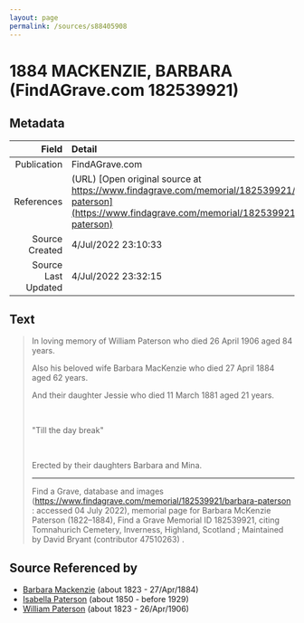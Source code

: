 ```yaml
---
layout: page
permalink: /sources/s88405908
---
```


# 1884 MACKENZIE, BARBARA (FindAGrave.com 182539921)

## Metadata
Field | Detail
---:|:---
Publication | FindAGrave.com
References | (URL) [Open original source at https://www.findagrave.com/memorial/182539921/barbara-paterson](https://www.findagrave.com/memorial/182539921/barbara-paterson)
Source Created | 4/Jul/2022 23:10:33
Source Last Updated | 4/Jul/2022 23:32:15

## Text

> In loving memory of William Paterson who died 26 April 1906 aged 84 years.
>
> Also his beloved wife Barbara MacKenzie who died 27 April 1884 aged 62 years.
>
> And their daughter Jessie who died 11 March 1881 aged 21 years.
>
> <br/>
>
> "Till the day break"
>
> <br/>
>
> Erected by their daughters Barbara and Mina.
>
> ---
>
> Find a Grave, database and images (https://www.findagrave.com/memorial/182539921/barbara-paterson : accessed 04 July 2022), memorial page for Barbara McKenzie Paterson (1822–1884), Find a Grave Memorial ID 182539921, citing Tomnahurich Cemetery, Inverness, Highland, Scotland ; Maintained by David Bryant (contributor 47510263) .
>

## Source Referenced by

* [Barbara Mackenzie](../people/@28263584@-barbara-mackenzie-b1823-d1884-4-27.md) (about 1823 - 27/Apr/1884)
* [Isabella Paterson](../people/@24882788@-isabella-paterson-b1850-d1929.md) (about 1850 - before 1929)
* [William Paterson](../people/@55148620@-william-paterson-b1823-d1906-4-26.md) (about 1823 - 26/Apr/1906)
